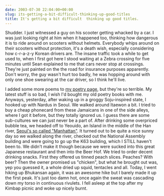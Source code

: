 ```yaml
---
date: 2003-07-30 22:04:00+00:00
slug: its-getting-a-bit-difficult-thinking-up-good-titles
title: It's getting a bit difficult  thinking up good titles.
---
```


Shudder. I just witnessed a guy on his scooter getting whacked by a car. I was just looking right at him when it happened too, thinking how dangerous it is to ride around on scooters without helmets. Everybody whips around on their scooters without protection, it's a death wish, especially considering how c-r-a-z-y Korean drivers are. The insane traffic took a while to get used to, when I first got here I stood waiting at a Zebra crossing for five minutes until Sean explained to me that cars never stop at crossings. They're just painted on the the road for insurance purposes apparently. Don't worry, the guy wasn't hurt too badly, he was hopping around with only one shoe swearing at the car driver, so I think he'll live.

I added some more poems to [my poetry page](http://www.wordbit.freehostia.com/geocities/poetry.html), but they're so terrible. My latest stuff is so bad, I wish I'd bought my old poetry books with me. Anyways, yesterday, after waking up in a groggy Soju-inspired state, I hooked up with Nardus in Seoul. We walked around Itaewon a bit. I tried to buy a cheap phonecard from these Jamaicans in one of the side alleys, where I got it before, but they totally ignored us. I guess there are some sub-cultures we can just never be a part of. After drinking some overpriced bubble tea, we headed off to Yeouido, an Island in the middle of the Han river, [Seoul's so called "Manhattan"](http://travel.yahoo.com/p-travelguide-592402-yeouido_island_seoul_attractions-i). It turned out to be quite a nice sunny day so we walked along the river, checked out the National Assembly building and were going to go up the K63 building, which I STILL haven't been to. We didn't make it though because we were sucked into this great Japanese restaurant and then into the Beer Hof. We tried to order decent drinking snacks. First they offered us tinned peach slices. Peaches? With beer? Then the owner promised us "chicken", but what he brought out was, yep you guessed it, a whole dried up squid, tentacles and all.
Today, I went hiking up Bhukansan again, it was an awesome hike but I barely made it up the first peak. It's just too damn hot, once again the sweat was cascading down my torso in continuous rivulets. I fell asleep at the top after my Kimbap picnic and woke up nicely burnt.
